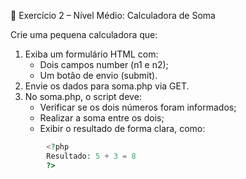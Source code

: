 🧠 Exercício 2 – Nível Médio: Calculadora de Soma 

Crie uma pequena calculadora que:
1. Exiba um formulário HTML com:
   - Dois campos number (n1 e n2);
   - Um botão de envio (submit).
2. Envie os dados para soma.php via GET.
3. No soma.php, o script deve:
   - Verificar se os dois números foram informados;
   - Realizar a soma entre os dois;
   - Exibir o resultado de forma clara, como:
            
```php
        <?php
        Resultado: 5 + 3 = 8
        ?>
```
